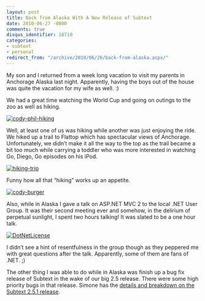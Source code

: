 ```yaml
---
layout: post
title: Back from Alaska With A New Release of Subtext
date: 2010-06-27 -0800
comments: true
disqus_identifier: 18710
categories:
- subtext
- personal
redirect_from: "/archive/2010/06/26/back-from-alaska.aspx/"
---
```


My son and I returned from a week long vacation to visit my parents in
Anchorage Alaska last night. Apparently, having the boys out of the
house was quite the vacation for my wife as well. :)

We had a great time watching the World Cup and going on outings to the
zoo as well as hiking.

[![cody-phil-hiking](http://haacked.com/images/haacked_com/WindowsLiveWriter/BackfromAlaskaWithANewReleaseofSubtext_FBDF/cody-phil-hiking_thumb.jpg "cody-phil-hiking")](http://haacked.com/images/haacked_com/WindowsLiveWriter/BackfromAlaskaWithANewReleaseofSubtext_FBDF/cody-phil-hiking_2.jpg)

Well, at least one of us was hiking while another was just enjoying the
ride. We hiked up a trail to Flattop which has spectacular views of
Anchorage. Unfortunately, we didn’t make it all the way to the top as
the trail became a bit too much while carrying a toddler who was more
interested in watching Go, Diego, Go episodes on his iPod.

[![hiking-trip](http://haacked.com/images/haacked_com/WindowsLiveWriter/BackfromAlaskaWithANewReleaseofSubtext_FBDF/hiking-trip_thumb.jpg "hiking-trip")](http://haacked.com/images/haacked_com/WindowsLiveWriter/BackfromAlaskaWithANewReleaseofSubtext_FBDF/hiking-trip_2.jpg)

Funny how all that “hiking” works up an appetite.

[![cody-burger](http://haacked.com/images/haacked_com/WindowsLiveWriter/BackfromAlaskaWithANewReleaseofSubtext_FBDF/cody-burger_thumb.jpg "cody-burger")](http://haacked.com/images/haacked_com/WindowsLiveWriter/BackfromAlaskaWithANewReleaseofSubtext_FBDF/cody-burger_2.jpg)

Also, while in Alaska I gave a talk on ASP.NET MVC 2 to the local .NET
User Group. It was their second meeting ever and somehow, in the
delirium of perpetual sunlight, I spent two hours talking! It was slated
to be a one hour talk.

[![DotNetLicense](http://haacked.com/images/haacked_com/WindowsLiveWriter/BackfromAlaskaWithANewReleaseofSubtext_FBDF/DotNetLicense_thumb.jpg "DotNetLicense")](http://haacked.com/images/haacked_com/WindowsLiveWriter/BackfromAlaskaWithANewReleaseofSubtext_FBDF/DotNetLicense_2.jpg)

I didn’t see a hint of resentfulness in the group though as they
peppered me with great questions after the talk. Apparently, some of
them are fans of .NET. ;)

The other thing I was able to do while in Alaska was finish up a bug fix
release of Subtext in the wake of our big 2.5 release. There were some
high priority bugs in that release. Simone has the [details and
breakdown on the Subtext 2.5.1
release](http://codeclimber.net.nz/archive/2010/06/27/Just-released-Subtext-2-5-1-release-notes.aspx "Subtext 2.5.1 Release Notes").

